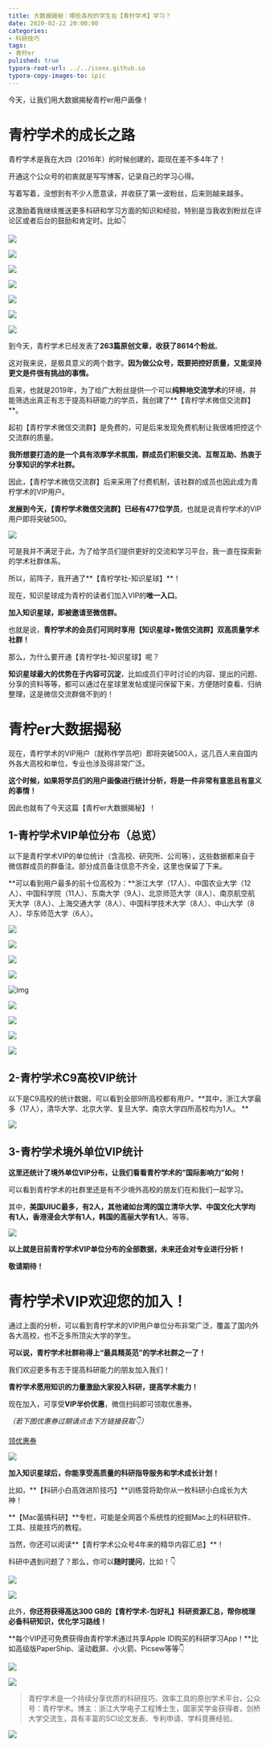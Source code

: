 ```yaml
---
title: 大数据揭秘：哪些高校的学生在【青柠学术】学习？
date: 2020-02-22 20:00:00
categories:
- 科研技巧
tags:
- 青柠er
pulished: true
typora-root-url: ../../iseex.github.io
typora-copy-images-to: ipic
---
```



今天，让我们用大数据揭秘青柠er用户画像！

# 青柠学术的成长之路

青柠学术是我在大四（2016年）的时候创建的，距现在差不多4年了！

开通这个公众号的初衷就是写写博客，记录自己的学习心得。

写着写着，没想到有不少人愿意读，并收获了第一波粉丝，后来则越来越多。

这激励着我继续推送更多科研和学习方面的知识和经验，特别是当我收到粉丝在评论区或者后台的鼓励和肯定时。比如👇

![](https://tva1.sinaimg.cn/large/0082zybply1gc5i5lrb6xj30n008ijrj.jpg)

![](https://tva1.sinaimg.cn/large/0082zybply1gc5i5qe0n3j30n009974k.jpg)

![](https://tva1.sinaimg.cn/large/0082zybply1gc5i5wzqjrj30n007smxa.jpg)

![](https://tva1.sinaimg.cn/large/0082zybply1gc5i62rqsyj30n009taaq.jpg)

![](https://tva1.sinaimg.cn/large/0082zybply1gc5i69s8dyj30n008caag.jpg)

![](https://tva1.sinaimg.cn/large/0082zybply1gc5i6ubsmjj30n009i0sx.jpg)

![](https://tva1.sinaimg.cn/large/0082zybply1gc5i6y2c9tj30n00813ys.jpg)

到今天，青柠学术已经发表了**263篇原创文章，收获了8614个粉丝**。

这对我来说，是极具意义的两个数字。**因为做公众号，既要把控好质量，又能坚持更文是件很有挑战的事情。**

后来，也就是2019年，为了给广大粉丝提供一个可以**纯粹地交流学术**的环境，并能筛选出真正有志于提高科研能力的学员，我创建了**【青柠学术微信交流群】**。

起初【青柠学术微信交流群】是免费的，可是后来发现免费机制让我很难把控这个交流群的质量。

**我所想要打造的是一个具有浓厚学术氛围，群成员们积极交流、互帮互助、热衷于分享知识的学术社群。**

因此，【青柠学术微信交流群】后来采用了付费机制，该社群的成员也因此成为青柠学术的VIP用户。

**发展到今天，【青柠学术微信交流群】已经有477位学员**，也就是说青柠学术的VIP用户即将突破500。

![](https://tva1.sinaimg.cn/large/0082zybply1gc5i7cyq0tj30sk1jc42x.jpg)

可是我并不满足于此，为了给学员们提供更好的交流和学习平台，我一直在探索新的学术社群体系。

所以，前阵子，我开通了**【青柠学社-知识星球】**！

现在，知识星球成为青柠的读者们加入VIP的**唯一入口**。

**加入知识星球，即被邀请至微信群。**

也就是说，**青柠学术的会员们可同时享用【知识星球+微信交流群】双高质量学术社群！**

那么，为什么要开通【青柠学社-知识星球】呢？

**知识星球最大的优势在于内容可沉淀**，比如成员们平时讨论的内容、提出的问题、分享的资料等等，都可以通过在星球里发帖或提问保留下来，方便随时查看、归纳整理，这是微信交流群做不到的！

# 青柠er大数据揭秘

现在，青柠学术的VIP用户（就称作学员吧）即将突破500人，这几百人来自国内外各大高校和单位，专业也涉及得非常广泛。

**这个时候，如果将学员们的用户画像进行统计分析，将是一件非常有意思且有意义的事情！**

因此也就有了今天这篇【青柠er大数据揭秘】！

## 1-青柠学术VIP单位分布（总览）

以下是青柠学术VIP的单位统计（含高校、研究所、公司等），这些数据都来自于微信群成员的群备注。部分成员备注信息不齐全，这里也保留了下来。

**可以看到用户最多的前十位高校为：**浙江大学（17人）、中国农业大学（12人）、中国科学院（11人）、东南大学（9人）、北京师范大学（8人）、南京航空航天大学（8人）、上海交通大学（8人）、中国科学技术大学（8人）、中山大学（8人）、华东师范大学（6人）。

![](https://tva1.sinaimg.cn/large/0082zybply1gc5i7z37vmj30n00ur76s.jpg)

![](https://tva1.sinaimg.cn/large/0082zybply1gc5i8ejtu8j30n00tpdia.jpg)

![](https://tva1.sinaimg.cn/large/0082zybply1gc5i8ngmmij30n00ti0uz.jpg)

![](https://tva1.sinaimg.cn/large/0082zybply1gc5iihyx63j30n00td40w.jpg)

![img](https://tva1.sinaimg.cn/large/0082zybply1gc5hhtddjbj30n00t8tb4.jpg)

![](https://tva1.sinaimg.cn/large/0082zybply1gc5i957uelj30n00t2wgp.jpg)

![](https://tva1.sinaimg.cn/large/0082zybply1gc5i9kqn1ij30n00tegnv.jpg)

![](https://tva1.sinaimg.cn/large/0082zybply1gc5i9wukeuj30n00tf76o.jpg)

![](https://tva1.sinaimg.cn/large/0082zybply1gc5ia3wtsnj30n00e1gmf.jpg)

## 2-青柠学术C9高校VIP统计

以下是C9高校的统计数据，可以看到全部9所高校都有用户。**其中，浙江大学最多（17人），清华大学、北京大学、复旦大学、南京大学四所高校均为1人。
**

![](https://tva1.sinaimg.cn/large/0082zybply1gc5iabf8cuj30n00bet98.jpg)

## 3-青柠学术境外单位VIP统计

**这里还统计了境外单位VIP分布，让我们看看青柠学术的“国际影响力”如何！**

可以看到青柠学术的社群里还是有不少境外高校的朋友们在和我们一起学习。

其中，**美国UIUC最多，有2人，其他诸如台湾的国立清华大学、中国文化大学均有1人，香港浸会大学有1人，韩国的高丽大学有1人**，等等。

![](https://tva1.sinaimg.cn/large/0082zybply1gc5iax338nj30n00asgmf.jpg)

**以上就是目前青柠学术VIP单位分布的全部数据，未来还会对专业进行分析！**

**敬请期待！**

# 青柠学术VIP欢迎您的加入！

通过上面的分析，可以看到青柠学术的VIP用户单位分布非常广泛，覆盖了国内外各大高校，也不乏多所顶尖大学的学生。

**可以说，青柠学术社群称得上“最具精英范”的学术社群之一了！**

我们欢迎更多有志于提高科研能力的朋友加入我们！

**青柠学术愿用知识的力量激励大家投入科研，提高学术能力！**

现在加入，可享受**VIP半价优惠**，微信扫码即可领取优惠券。

*（若下图优惠券过期请点击下方链接获取👇）*

[领优惠券](https://mp.weixin.qq.com/s/qCtHNc8Vq4VPI0nyQtR85w) 

![](https://tva1.sinaimg.cn/large/0082zybply1gc5ibqv2gaj30g40o9ta5.jpg)

**加入知识星球后，你能享受高质量的科研指导服务和学术成长计划！**

比如，**【科研小白高效进阶技巧】**训练营将助你从一枚科研小白成长为大神！

**【Mac菌搞科研】**专栏，可能是全网首个系统性的挖掘Mac上的科研软件、工具、技能技巧的教程。

当然，你还可以阅读**【青柠学术公众号4年来的精华内容汇总】**！

科研中遇到问题了？那么，你可以**随时提问**，比如！👇

![](https://tva1.sinaimg.cn/large/0082zybply1gc5icksfiaj30ku1i2dkv.jpg)

![](https://tva1.sinaimg.cn/large/0082zybply1gc5icy5x03j30ku1g8tc2.jpg)

此外，**你还将获得高达300 GB的【青柠学术-包好礼】科研资源汇总，帮你梳理必备科研知识，优化学习路线！**

**每个VIP还可免费获得由青柠学术通过共享Apple ID购买的科研学习App！**比如高级版PaperShip、滚动截屏、小火箭、Picsew等等👇

![](https://tva1.sinaimg.cn/large/0082zybply1gc5id7sz1aj30ku1h6n1k.jpg)

![](https://tva1.sinaimg.cn/large/0082zybply1gc5idrszl6j30ku1ci0vy.jpg)



> 青柠学术是一个持续分享优质的科研技巧、效率工具的原创学术平台，公众号：青柠学术。博主：浙江大学电子工程博士生，国家奖学金获得者，剑桥大学交流生，具有丰富的SCI论文发表、专利申请、学科竞赛经验。

![](https://tva1.sinaimg.cn/large/0082zybply1gc5iok1xiwj31vh0q0n23.jpg)